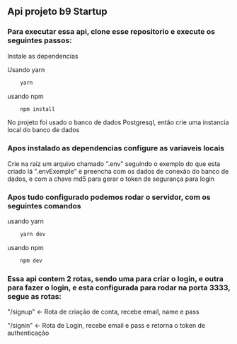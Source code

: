 ## Api projeto b9 Startup

<h3>Para executar essa api, clone esse repositorio e execute os seguintes passos:</h3>

<span>Instale as dependencias</span>

<span>Usando yarn</span>

```js
    yarn
```

<span>usando npm</span>

```js
    npm install
```


<span>No projeto foi usado o banco de dados Postgresql, então crie uma instancia local do banco de dados</span>

<h3>Apos instalado as dependencias configure as variaveis locais</h3>
<span>Crie na raiz um arquivo chamado ".env" seguindo o exemplo do que esta criado lá  ".envExemple" e preencha com os dados de conexão do banco de dados, e com a chave md5 para gerar o token de segurança para login</span>


<h3>Apos tudo configurado podemos rodar o servidor, com os seguintes comandos</h3>

<span>usando yarn</span>

```js
    yarn dev
```

<span>usando npm</span>

```js
    npm dev
```


<h3>Essa api contem 2 rotas, sendo uma para criar o login, e outra para fazer o login, e esta configurada para rodar na porta 3333, segue as rotas:</h3>

<span>"/signup" <- Rota de criação de conta, recebe email, name e pass</span>

<span>"/signin" <- Rota de Login, recebe email e pass e retorna o token de authenticação</span>





